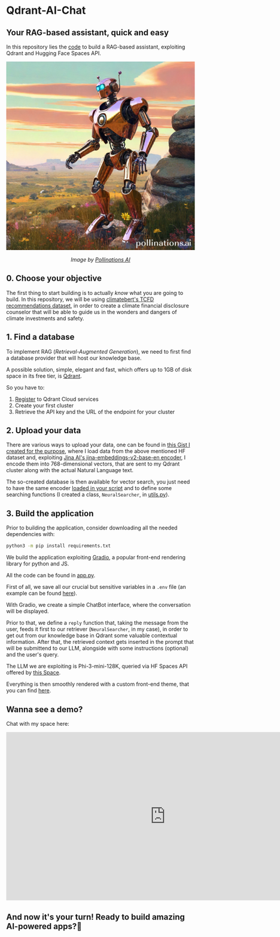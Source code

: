 # Qdrant-AI-Chat

## Your RAG-based assistant, quick and easy

In this repository lies the [code](./app.py) to build a RAG-based assistant, exploiting Qdrant and Hugging Face Spaces API.

<div align="center">
	<a href="https://huggingface.co/spaces/as-cle-bert/tcfd_counselor"><img src="./imgs/consulting_robot.jpg"></a>	
	<p><i>Image by <a href="https://pollinations.ai/">Pollinations AI</a></i></p>
</div>

## 0. Choose your objective

The first thing to start building is to actually _know_ what you are going to build. In this repository, we will be using [climatebert's TCFD recommendations dataset](https://huggingface.co/datasets/climatebert/tcfd_recommendations), in order to create a climate financial disclosure counselor that will be able to guide us in the wonders and dangers of climate investments and safety.

## 1. Find a database

To implement RAG (*Retrieval-Augmented Generation*), we need to first find a database provider that will host our knowledge base.

A possible solution, simple, elegant and fast, which offers up to 1GB of disk space in its free tier, is [Qdrant](https://qdrant.tech).

So you have to:

1. [Register](https://qdrant.tech/pricing/) to Qdrant Cloud services
2. Create your first cluster
3. Retrieve the API key and the URL of the endpoint for your cluster

## 2. Upload your data

There are various ways to upload your data, one can be found in [this Gist I created for the purpose](https://gist.github.com/AstraBert/ff4bff338d4346718ae6c2d77ea2d71f), where I load data from the above mentioned HF dataset and, exploiting [Jina AI's jina-embeddings-v2-base-en encoder](https://huggingface.co/jinaai/jina-embeddings-v2-base-en), I encode them into 768-dimensional vectors, that are sent to my Qdrant cluster along with the actual Natural Language text.

The so-created database is then available for vector search, you just need to have the same encoder [loaded in your script](./load_encoder.py) and to define some searching functions (I created a class, `NeuralSearcher`, in [utils.py](./utils.py)).

## 3. Build the application
Prior to building the application, consider downloading all the needed dependencies with:

```bash
python3 -m pip install requirements.txt
```

We build the application exploiting [Gradio](https://gradio.app), a popular front-end rendering library for python and JS. 

All the code can be found in [app.py](./app.py).

First of all, we save all our crucial but sensitive variables in a `.env` file (an example can be found [here](./.env.example)).

With Gradio, we create a simple ChatBot interface, where the conversation will be displayed. 

Prior to that, we define a `reply` function that, taking the message from the user, feeds it first to our retriever (`NeuralSearcher`, in my case), in order to get out from our knowledge base in Qdrant some valuable contextual information. After that, the retrieved context gets inserted in the prompt that will be submittend to our LLM, alongside with some instructions (optional) and the user's query.

The LLM we are exploiting is Phi-3-mini-128K, queried via HF Spaces API offered by [this Space](https://huggingface.co/spaces/eswardivi/Phi-3-mini-128k-instruct).

Everything is then smoothly rendered with a custom front-end theme, that you can find [here](https://huggingface.co/spaces/JohnSmith9982/small_and_pretty).

## Wanna see a demo?

Chat with my space here:

<div align="center">
	<iframe
		src="https://as-cle-bert-tcfd-counselor.hf.space"
		frameborder="0"
		width="850"
		height="450"
	></iframe>
</div>

## And now it's your turn! Ready to build amazing AI-powered apps?🚀
